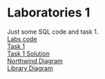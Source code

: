 # Laboratories 1
Just some SQL code and task 1.  
<a href="https://github.com/LucasJezap/DataBasesAndSQL/blob/master/lab1/Task1.pdf"> Labs code  
<a href="https://github.com/LucasJezap/DataBasesAndSQL/blob/master/lab1/Task1.pdf"> Task 1  
<a href="https://github.com/LucasJezap/DataBasesAndSQL/blob/master/lab1/Task1_Solution.txt"> Task 1 Solution  
<a href="https://github.com/LucasJezap/DataBasesAndSQL/blob/master/lab1/diagram_Northwind.pdf"> Northwind Diagram  
<a href="https://github.com/LucasJezap/DataBasesAndSQL/blob/master/lab1/diagram_Library.pdf"> Library Diagram
